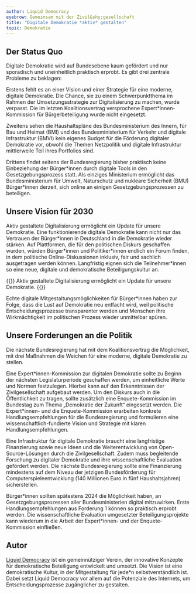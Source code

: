 ```yaml
---
author: Liquid Democracy
eyebrow: Gemeinsam mit der Zivil&shy;gesellschaft
title: "Digitale Demokratie *aktiv* gestalten"
topic: Demokratie
---
```


## Der Status Quo

Digitale Demokratie wird auf Bundesebene kaum gefördert und nur sporadisch und uneinheitlich praktisch erprobt. Es gibt drei zentrale Probleme zu beklagen: 

Erstens fehlt es an einer Vision und einer Strategie für eine moderne, digitale Demokratie. Die Chance, sie zu einem Schwerpunktthema im Rahmen der Umsetzungsstrategie zur Digitalisierung zu machen, wurde verpasst. Die im letzten Koalitionsvertrag versprochene Expert\*innen-Kommission für Bürgerbeteiligung wurde nicht eingesetzt.

Zweitens sehen die Haushaltspläne des Bundesministerium des Innern, für Bau und Heimat (BMI) und des Bundesministerium für Verkehr und digitale Infrastruktur (BMVI) kein eigenes Budget für die Förderung digitaler Demokratie vor, obwohl die Themen Netzpolitik und digitale Infrastruktur mittlerweile Teil ihres Portfolios sind.

Drittens findet seitens der Bundesregierung bisher praktisch keine Einbeziehung der Bürger\*innen durch digitale Tools in den Gesetzgebungsprozess statt. Als einziges Ministerium ermöglicht das Bundesministerium für Umwelt, Naturschutz und nukleare Sicherheit (BMU) Bürger\*innen derzeit, sich online an einigen Gesetzgebungsprozessen zu beteiligen.

## Unsere Vision für 2030

Aktiv gestaltete Digitalisierung ermöglicht ein Update für unsere Demokratie. Eine funktionierende digitale Demokratie kann nicht nur das Vertrauen der Bürger\*innen in Deutschland in die Demokratie wieder stärken. Auf Plattformen, die für den politischen Diskurs geschaffen wurden, würden Bürger\*innen und Politiker\*innen endlich ein Forum finden, in dem politische Online-Diskussionen inklusiv, fair und sachlich ausgetragen werden können. Langfristig eignen sich die Teilnehmer\*innen so eine neue, digitale und demokratische Beteiligungskultur an. 

{{<pullquote>}}
Aktiv gestaltete Digitalisierung ermöglicht ein Update für unsere Demokratie.
{{</pullquote>}}

Echte digitale Mitgestaltungsmöglichkeiten für Bürger\*innen haben zur Folge, dass die Lust auf Demokratie neu entfacht wird, weil politische Entscheidungsprozesse transparenter werden und Menschen ihre Wirkmächtigkeit im politischen Prozess wieder unmittelbar spüren. 

## Unsere Forderungen an die Politik

Die nächste Bundesregierung hat mit dem Koalitionsvertrag die Möglichkeit, mit drei Maßnahmen die Weichen für eine moderne, digitale Demokratie zu stellen. 

Eine Expert\*innen-Kommission zur digitalen Demokratie sollte zu Beginn der nächsten Legislaturperiode geschaffen werden, um einheitliche Werte und Normen festzulegen. Hierbei kann auf den Erkenntnissen der Zivilgesellschaft aufgebaut werden. Um den Diskurs auch in die Öffentlichkeit zu tragen, sollte zusätzlich eine Enquete-Kommission im Bundestag zum Thema „Demokratie der Zukunft“ eingesetzt werden. Die Expert\*innen- und die Enquete-Kommission erarbeiten konkrete Handlungsempfehlungen für die Bundesregierung und formulieren eine wissenschaftlich-fundierte Vision und Strategie mit klaren Handlungsempfehlungen.

Eine Infrastruktur für digitale Demokratie braucht eine langfristige Finanzierung sowie neue Ideen und die Weiterentwicklung von Open-Source-Lösungen durch die Zivilgesellschaft. Zudem muss begleitende Forschung zu digitaler Demokratie und ihre wissenschaftliche Evaluation gefördert werden. Die nächste Bundesregierung sollte eine Finanzierung mindestens auf dem Niveau der jetzigen Bundesförderung für Computerspieleentwicklung (140 Millionen Euro in fünf Haushaltsjahren) sicherstellen.

Bürger\*innen sollten spätestens 2024 die Möglichkeit haben, an Gesetzgebungsprozessen aller Bundesministerien digital mitzuwirken. Erste Handlungsempfehlungen aus Forderung 1 können so praktisch erprobt werden. Die wissenschaftliche Evaluation umgesetzter Beteiligungsprojekte kann wiederum in die Arbeit der Expert\*innen- und der Enquete-Kommission einfließen.

## Autor

[Liquid Democracy](https://liqd.net/de/) ist ein gemeinnütziger Verein, der innovative Konzepte für demokratische Beteiligung entwickelt und umsetzt. Die Vision ist eine demokratische Kultur, in der Mitgestaltung für jede\*n selbstverständlich ist. Dabei setzt Liquid Democracy vor allem auf die Potenziale des Internets, um Entscheidungsprozesse zugänglicher zu gestalten. 
